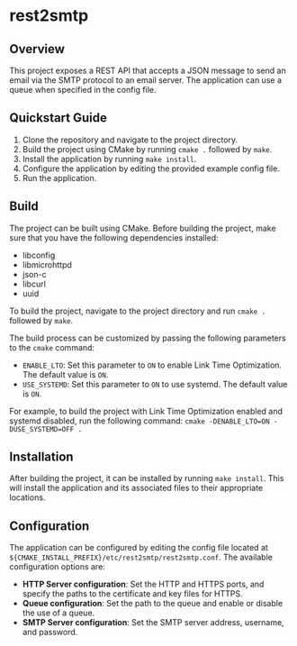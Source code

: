# rest2smtp

## Overview
This project exposes a REST API that accepts a JSON message to send an email via the SMTP protocol to an email server. The application can use a queue when specified in the config file.

## Quickstart Guide
1. Clone the repository and navigate to the project directory.
2. Build the project using CMake by running `cmake .` followed by `make`.
3. Install the application by running `make install`.
4. Configure the application by editing the provided example config file.
5. Run the application.

## Build
The project can be built using CMake. Before building the project, make sure that you have the following dependencies installed:
- libconfig
- libmicrohttpd
- json-c
- libcurl
- uuid

To build the project, navigate to the project directory and run `cmake .` followed by `make`.

The build process can be customized by passing the following parameters to the `cmake` command:
- `ENABLE_LTO`: Set this parameter to `ON` to enable Link Time Optimization. The default value is `ON`.
- `USE_SYSTEMD`: Set this parameter to `ON` to use systemd. The default value is `ON`.

For example, to build the project with Link Time Optimization enabled and systemd disabled, run the following command: `cmake -DENABLE_LTO=ON -DUSE_SYSTEMD=OFF .`

## Installation
After building the project, it can be installed by running `make install`. This will install the application and its associated files to their appropriate locations.

## Configuration
The application can be configured by editing the config file located at `${CMAKE_INSTALL_PREFIX}/etc/rest2smtp/rest2smtp.conf`. The available configuration options are:
- **HTTP Server configuration**: Set the HTTP and HTTPS ports, and specify the paths to the certificate and key files for HTTPS.
- **Queue configuration**: Set the path to the queue and enable or disable the use of a queue.
- **SMTP Server configuration**: Set the SMTP server address, username, and password.
